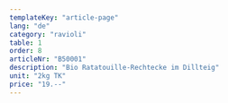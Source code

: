 ```yaml
---
templateKey: "article-page"
lang: "de"
category: "ravioli"
table: 1
order: 8
articleNr: "B50001"
description: "Bio Ratatouille-Rechtecke im Dillteig"
unit: "2kg TK"
price: "19.--"
---
```

